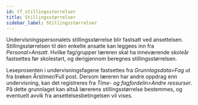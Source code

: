 ```yaml
---
id: tf_stillingsstorrelser
title: Stillingsstørrelser
sidebar_label: Stillingsstørrelser
---
```

Undervisningspersonalets stillingsstørrelse blir fastsatt ved ansettelsen. Stillingsstørrelsen til den enkelte ansatte kan leggees inn fra _Personal>Ansatt_.  Hvilke fag/grupper læreren skal ha inneværende skoleår fastsettes før skolestart, og derigjennom beregnes stillingsstørrelsen. 

Leseprosenten i undervisningsfagene fastsettes fra _Grunnlagsdata>Fag_ ut fra brøken Årstimer/Full post. Dersom læreren har andre oppdrag enn undervisning, kan det registreres fra _Time- og fagfordelin>Andre ressurser_. På dette grunnlaget kan altså lærerens stillingsstørrelse bestemmes, og eventuelt avvik fra ansettelsesbetingelsen vil vises.
